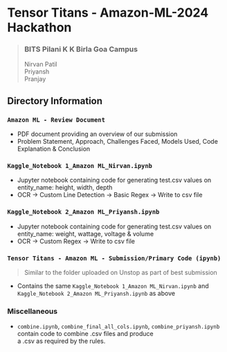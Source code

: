 # Tensor Titans - Amazon-ML-2024 Hackathon
> ### BITS Pilani K K Birla Goa Campus <br>
> Nirvan Patil  <br>
> Priyansh <br>
> Pranjay


## Directory Information

### `Amazon ML - Review Document`
* PDF document providing an overview of our submission
* Problem Statement, Approach, Challenges Faced, Models Used, Code Explanation & Conclusion

### `Kaggle_Notebook 1_Amazon ML_Nirvan.ipynb`
* Jupyter notebook containing code for generating test.csv values on entity_name: height, width, depth
* OCR -> Custom Line Detection -> Basic Regex -> Write to csv file

### `Kaggle_Notebook 2_Amazon ML_Priyansh.ipynb`
* Jupyter notebook containing code for generating test.csv values on entity_name: weight, wattage, voltage & volume
* OCR -> Custom Regex -> Write to csv file

### `Tensor Titans - Amazon ML - Submission/Primary Code (ipynb)`
> Similar to the folder uploaded on Unstop as part of best submission
* Contains the same `Kaggle_Notebook 1_Amazon ML_Nirvan.ipynb` and `Kaggle_Notebook 2_Amazon ML_Priyansh.ipynb` as above

### Miscellaneous 
* `combine.ipynb`, `combine_final_all_cols.ipynb`, `combine_priyansh.ipynb` contain code to combine .csv files and produce <br>
  a .csv as required by the rules.
